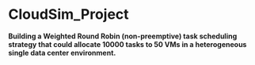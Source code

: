 # CloudSim_Project



<p><b>Building a Weighted Round Robin (non-preemptive) task scheduling strategy that could allocate 10000 tasks to 50 VMs in a heterogeneous single data center environment.</b></p> 
